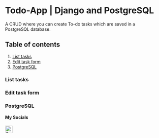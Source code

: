 # Todo-App | Django and PostgreSQL

A CRUD where you can create To-do tasks which are saved in a PostgreSQL database.

## Table of contents
1. [List tasks](#tasks)
2. [Edit task form](#edit)
3. [PostgreSQL](#sql)

### List tasks <a name="tasks"></a>

### Edit task form <a name="edit"></a>

### PostgreSQL<a name="sql"></a>


#### My Socials
<a href="https://www.linkedin.com/in/salmeron-alvarado/"><img align="left" src="https://raw.githubusercontent.com/yushi1007/yushi1007/main/images/linkedin.svg" alt="Salmeron | LinkedIn" width="24px"/></a>

